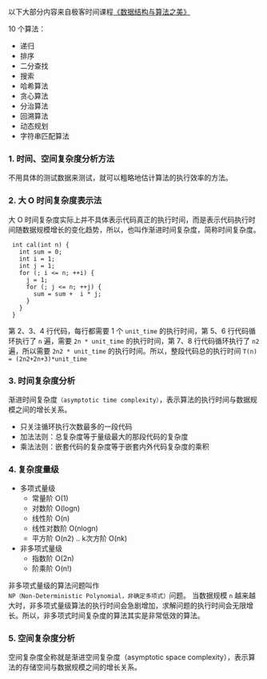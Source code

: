 以下大部分内容来自极客时间课程[《数据结构与算法之美》](http://gk.link/a/10jwX)

10 个算法：
  - 递归
  - 排序
  - 二分查找
  - 搜索
  - 哈希算法
  - 贪心算法
  - 分治算法
  - 回溯算法
  - 动态规划
  - 字符串匹配算法


### 1. 时间、空间复杂度分析方法

不用具体的测试数据来测试，就可以粗略地估计算法的执行效率的方法。

### 2.  大 O 时间复杂度表示法

大 O 时间复杂度实际上并不具体表示代码真正的执行时间，而是表示代码执行时间随数据规模增长的变化趋势，所以，也叫作渐进时间复杂度，简称时间复杂度。

```
 int cal(int n) {
   int sum = 0;
   int i = 1;
   int j = 1;
   for (; i <= n; ++i) {
     j = 1;
     for (; j <= n; ++j) {
       sum = sum +  i * j;
     }
   }
 }

```
 第 2、3、4 行代码，每行都需要 1 个 `unit_time` 的执行时间，第 5、6 行代码循环执行了 `n` 遍，需要 `2n * unit_time` 的执行时间，第 7、8 行代码循环执行了 `n2` 遍，所以需要 `2n2 * unit_time` 的执行时间。所以，整段代码总的执行时间 `T(n) = (2n2+2n+3)*unit_time`

### 3. 时间复杂度分析

渐进时间复杂度`（asymptotic time complexity）`，表示算法的执行时间与数据规模之间的增长关系。

- 只关注循环执行次数最多的一段代码
- 加法法则：总复杂度等于量级最大的那段代码的复杂度
- 乘法法则：嵌套代码的复杂度等于嵌套内外代码复杂度的乘积

### 4. 复杂度量级
- 多项式量级
   - 常量阶 O(1)
   - 对数阶 O(logn)
   - 线性阶 O(n)
   - 线性对数阶 O(nlogn)
   - 平方阶 O(n2) .. k次方阶 O(nk)
- 非多项式量级
  - 指数阶 O(2n)
  - 阶乘阶 O(n!)

非多项式量级的算法问题叫作 `NP（Non-Deterministic Polynomial，非确定多项式）`问题。
当数据规模 `n` 越来越大时，非多项式量级算法的执行时间会急剧增加，求解问题的执行时间会无限增长。所以，非多项式时间复杂度的算法其实是非常低效的算法。

### 5. 空间复杂度分析

空间复杂度全称就是渐进空间复杂度（asymptotic space complexity），表示算法的存储空间与数据规模之间的增长关系。
